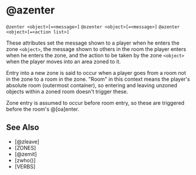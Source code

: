 # @azenter
`@zenter <object>[=<message>]`
`@ozenter <object>[=<message>]`
`@azenter <object>[=<action list>]`

These attributes set the message shown to a player when he enters the zone `<object>`, the message shown to others in the room the player enters when he enters the zone, and the action to be taken by the zone `<object>` when the player moves into an area zoned to it.

Entry into a new zone is said to occur when a player goes from a room not in the zone to a room in the zone. "Room" in this context means the player's absolute room (outermost container), so entering and leaving unzoned objects within a zoned room doesn't trigger these.

Zone entry is assumed to occur before room entry, so these are triggered before the room's @[oa]enter.


## See Also
- [@zleave]
- [ZONES]
- [@zemit]
- [zwho()]
- [VERBS]

